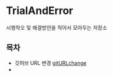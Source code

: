 # TrialAndError
시행착오 및 해결방안을 적어서 모아두는 저장소

## 목차
- 깃허브 URL 변경 [gitURLchange](https://github.com/kimsnake/TrialAndError/blob/master/gitURLchange)
- 
